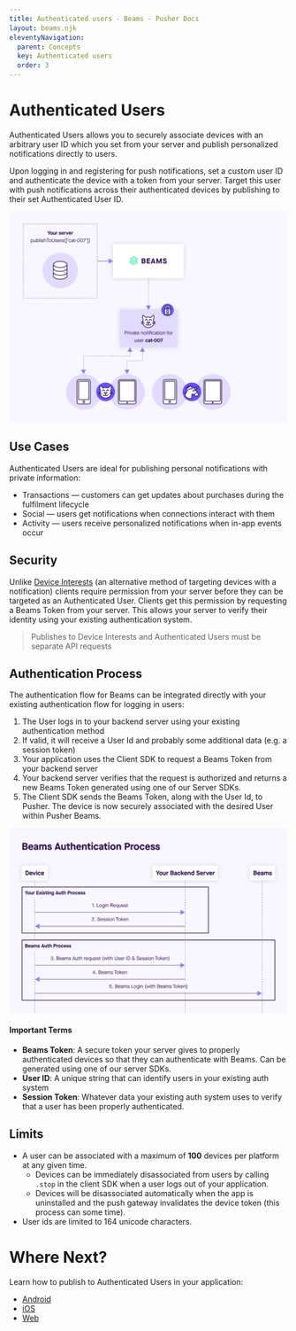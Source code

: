 ```yaml
---
title: Authenticated users - Beams - Pusher Docs
layout: beams.njk
eleventyNavigation:
  parent: Concepts
  key: Authenticated users
  order: 3
---
```


# Authenticated Users

Authenticated Users allows you to securely associate devices with an arbitrary user ID which you set from your server and publish personalized notifications directly to users.

Upon logging in and registering for push notifications, set a custom user ID and authenticate the device with a token from your server. Target this user with push notifications across their authenticated devices by publishing to their set Authenticated User ID.

![Diagram illustrating notifications can be delivered directly to a user](./img/users-diagram.png)

## Use Cases

Authenticated Users are ideal for publishing personal notifications with private information:

- Transactions — customers can get updates about purchases during the fulfilment lifecycle
- Social — users get notifications when connections interact with them
- Activity — users receive personalized notifications when in-app events occur

## Security

Unlike [Device Interests](/docs/beams/concepts/device-interests) (an alternative method of targeting devices with a notification) clients require permission from your server before they can be targeted as an Authenticated User. Clients get this permission by requesting a Beams Token from your server. This allows your server to verify their identity using your existing authentication system.

> Publishes to Device Interests and Authenticated Users must be separate API requests

## Authentication Process

The authentication flow for Beams can be integrated directly with your existing authentication flow for logging in users:

1. The User logs in to your backend server using your existing authentication method
2. If valid, it will receive a User Id and probably some additional data (e.g. a session token)
3. Your application uses the Client SDK to request a Beams Token from your backend server
4. Your backend server verifies that the request is authorized and returns a new Beams Token generated using one of our Server SDKs.
5. The Client SDK sends the Beams Token, along with the User Id, to Pusher. The device is now securely associated with the desired User within Pusher Beams.

![Diagram illustrating the beams authentication process](./img/auth.png)

#### Important Terms

- **Beams Token**: A secure token your server gives to properly authenticated devices so that they can authenticate with Beams. Can be generated using one of our server SDKs.
- **User ID**: A unique string that can identify users in your existing auth system
- **Session Token**: Whatever data your existing auth system uses to verify that a user has been properly authenticated.

## Limits

- A user can be associated with a maximum of **100** devices per platform at any given time.
  - Devices can be immediately disassociated from users by calling `.stop` in the client SDK when a user logs out of your application.
  - Devices will be disassociated automatically when the app is uninstalled and the push gateway invalidates the device token (this process can some time).
- User ids are limited to 164 unicode characters.

# Where Next?

Learn how to publish to Authenticated Users in your application:

- [Android](/docs/beams/guides/publish-to-specific-user/android)
- [iOS](/docs/beams/guides/publish-to-specific-user/ios)
- [Web](/docs/beams/guides/publish-to-specific-user/web)
